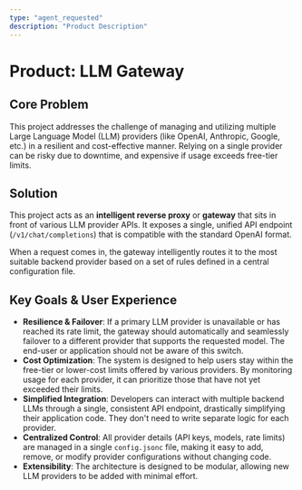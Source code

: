 ```yaml
---
type: "agent_requested"
description: "Product Description"
---
```

# Product: LLM Gateway

## Core Problem

This project addresses the challenge of managing and utilizing multiple Large Language Model (LLM) providers (like OpenAI, Anthropic, Google, etc.) in a resilient and cost-effective manner. Relying on a single provider can be risky due to downtime, and expensive if usage exceeds free-tier limits.

## Solution

This project acts as an **intelligent reverse proxy** or **gateway** that sits in front of various LLM provider APIs. It exposes a single, unified API endpoint (`/v1/chat/completions`) that is compatible with the standard OpenAI format.

When a request comes in, the gateway intelligently routes it to the most suitable backend provider based on a set of rules defined in a central configuration file.

## Key Goals & User Experience

*   **Resilience & Failover**: If a primary LLM provider is unavailable or has reached its rate limit, the gateway should automatically and seamlessly failover to a different provider that supports the requested model. The end-user or application should not be aware of this switch.
*   **Cost Optimization**: The system is designed to help users stay within the free-tier or lower-cost limits offered by various providers. By monitoring usage for each provider, it can prioritize those that have not yet exceeded their limits.
*   **Simplified Integration**: Developers can interact with multiple backend LLMs through a single, consistent API endpoint, drastically simplifying their application code. They don't need to write separate logic for each provider.
*   **Centralized Control**: All provider details (API keys, models, rate limits) are managed in a single `config.jsonc` file, making it easy to add, remove, or modify provider configurations without changing code.
*   **Extensibility**: The architecture is designed to be modular, allowing new LLM providers to be added with minimal effort.